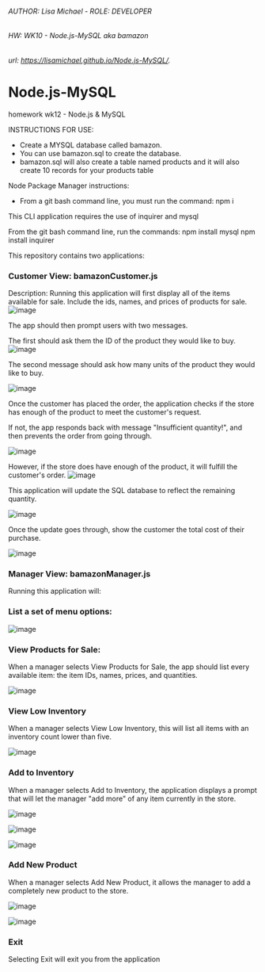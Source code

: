 ###### AUTHOR: Lisa Michael -  ROLE: DEVELOPER
###### HW: WK10 - Node.js-MySQL aka bamazon
###### url: https://lisamichael.github.io/Node.js-MySQL/.

# Node.js-MySQL
homework wk12 - Node.js &amp; MySQL

INSTRUCTIONS FOR USE: 
- Create a MYSQL database called bamazon. 
- You can use bamazon.sql to create the database.
- bamazon.sql will also create a table named products and it will also create 10 records for your products table 

Node Package Manager instructions: 
- From a git bash command line, you must run the command: npm i

This CLI application requires the use of inquirer and mysql

From the git bash command line, run the commands: 
npm install mysql 
npm install inquirer 

This repository contains two applications: 
### Customer View: bamazonCustomer.js 
Description: 
Running this application will first display all of the items available for sale. Include the ids, names, and prices of products for sale.
![image](https://user-images.githubusercontent.com/24717213/70877829-1f0cbe00-1f8d-11ea-8b9b-d5bb8492a133.png)

The app should then prompt users with two messages.

The first should ask them the ID of the product they would like to buy.
![image](https://user-images.githubusercontent.com/24717213/70878059-eae5cd00-1f8d-11ea-82ee-87600c2ff3fd.png)

The second message should ask how many units of the product they would like to buy.

![image](https://user-images.githubusercontent.com/24717213/70878193-7d866c00-1f8e-11ea-9e48-0cfe0989cd7a.png)



Once the customer has placed the order, the application checks if the store has enough of the product to meet the customer's request.

If not, the app responds back with message "Insufficient quantity!", and then prevents the order from going through.

![image](https://user-images.githubusercontent.com/24717213/70878232-9ee75800-1f8e-11ea-8296-3b8371d52674.png)


However, if the store does have enough of the product, it will fulfill the customer's order.
![image](https://user-images.githubusercontent.com/24717213/70878391-43699a00-1f8f-11ea-970f-eb21869170fa.png)


This application will update the SQL database to reflect the remaining quantity.

![image](https://user-images.githubusercontent.com/24717213/70878711-8b3cf100-1f90-11ea-86e2-992b740f9cf7.png)

Once the update goes through, show the customer the total cost of their purchase.

![image](https://user-images.githubusercontent.com/24717213/70878595-1c5f9800-1f90-11ea-838f-91b4298fcd88.png)


### Manager View: bamazonManager.js

Running this application will:

### List a set of menu options:
![image](https://user-images.githubusercontent.com/24717213/70878844-1b7b3600-1f91-11ea-9637-9fc56a4cf4e5.png)


### View Products for Sale: 
When a manager selects View Products for Sale, the app should list every available item: the item IDs, names, prices, and quantities.

![image](https://user-images.githubusercontent.com/24717213/70878887-482f4d80-1f91-11ea-89d5-763bbd2ffa31.png)


### View Low Inventory
When a manager selects View Low Inventory, this will list all items with an inventory count lower than five.

![image](https://user-images.githubusercontent.com/24717213/70878923-8462ae00-1f91-11ea-8cb9-37cef11cc9cd.png)

### Add to Inventory
When a manager selects Add to Inventory, the application displays a prompt that will let the manager "add more" of any item currently in the store.

![image](https://user-images.githubusercontent.com/24717213/70879005-d3a8de80-1f91-11ea-98ab-fc1749d452b6.png)


![image](https://user-images.githubusercontent.com/24717213/70879092-1bc80100-1f92-11ea-8f0e-b4314d3a62c1.png)

![image](https://user-images.githubusercontent.com/24717213/70879377-17501800-1f93-11ea-8f53-1fb02cd63224.png)

### Add New Product 
When a manager selects Add New Product, it allows the manager to add a completely new product to the store.

![image](https://user-images.githubusercontent.com/24717213/70879127-3a2dfc80-1f92-11ea-9993-e7fe1f4d3859.png)

![image](https://user-images.githubusercontent.com/24717213/70879170-60ec3300-1f92-11ea-9f12-3860f5b12c8f.png)


### Exit 
Selecting Exit will exit you from the application 















